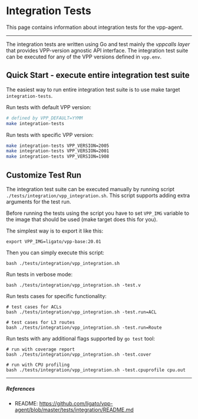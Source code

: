 # Integration Tests

This page contains information about integration tests for the vpp-agent.

---

The integration tests are written using Go and test mainly the _vppcalls layer_ that provides VPP-version agnostic API interface. The integration test suite can be executed for any of the VPP versions defined in `vpp.env`.

## Quick Start - execute entire integration test suite

The easiest way to run entire integration test suite is to use make target `integration-tests`.

Run tests with default VPP version:

```sh
# defined by VPP_DEFAULT=YYMM
make integration-tests
```

Run tests with specific VPP version:

```sh
make integration-tests VPP_VERSION=2005
make integration-tests VPP_VERSION=2001
make integration-tests VPP_VERSION=1908
```

## Customize Test Run

The integration test suite can be executed manually by running script `./tests/integration/vpp_integration.sh`.
This script supports adding extra arguments for the test run.

Before running the tests using the script you have to set `VPP_IMG` variable to the image that should be used (make target does this for you). 

The simplest way is to export it like this:

```
export VPP_IMG=ligato/vpp-base:20.01
```

Then you can simply execute this script:

```
bash ./tests/integration/vpp_integration.sh
```

Run tests in verbose mode:

```
bash ./tests/integration/vpp_integration.sh -test.v 
```

Run tests cases for specific functionality:

```
# test cases for ACLs
bash ./tests/integration/vpp_integration.sh -test.run=ACL

# test cases for L3 routes
bash ./tests/integration/vpp_integration.sh -test.run=Route
```

Run tests with any additional flags supported by `go test` tool:
```
# run with coverage report
bash ./tests/integration/vpp_integration.sh -test.cover

# run with CPU profiling
bash ./tests/integration/vpp_integration.sh -test.cpuprofile cpu.out
```

---

##### References

- README: https://github.com/ligato/vpp-agent/blob/master/tests/integration/README.md
